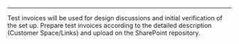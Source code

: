 
---
Test invoices will be used for design discussions and initial verification of the set up. Prepare test invoices according to the detailed description (Customer Space/Links) and upload on the SharePoint repository.

